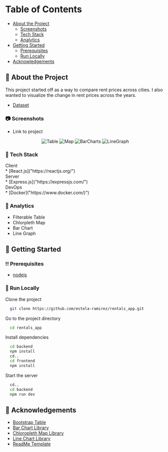 <!-- Table of Contents -->
# Table of Contents
- [About the Project](#star2-about-the-project)
  * [Screenshots](#camera-screenshots)
  * [Tech Stack](#space_invader-tech-stack)
  * [Analytics](#chart-analytics)
- [Getting Started](#toolbox-getting-started)
  * [Prerequisites](#bangbang-prerequisites)
  * [Run Locally](#running-run-locally)
- [Acknowledgements](#gem-acknowledgements)


<!-- About the Project -->
## :star2: About the Project
<p>This project started off as a way to compare rent prices across cities. I also wanted to visualize the change in rent prices across the years. </p>

* [Dataset](https://www.kaggle.com/datasets/haydenvenable/zillow-observed-rent-index-jan-2014-june-2021)

<!-- Screenshots -->
### :camera: Screenshots

* Link to project 

<div align="center">
 <img src="frontend/screenshots/filtertable.jpg" alt="Table" />
 <img src="frontend/screenshots/map.jpg" alt="Map" />
 <img src="frontend/screenshots/barcharts.jpg" alt="BarCharts" />
 <img src="frontend/screenshots/linegraph.jpg" alt="LineGraph" />
</div>


<!-- TechStack -->
### :space_invader: Tech Stack

<summary>Client</summary>
* [React.js]("https://reactjs.org/")

<summary>Server</summary>
* [Express.js]("https://expressjs.com/")

<summary>DevOps</summary>
* [Docker]("https://www.docker.com/)")

<!-- Analytics -->
### :dart: Analytics
- Filterable Table 
- Chlorpleth Map
- Bar Chart
- Line Graph 

<!-- Getting Started -->
## 	:toolbox: Getting Started

<!-- Prerequisites -->
### :bangbang: Prerequisites
- [nodejs](https://nodejs.org/en/)

<!-- Run Locally -->
### :running: Run Locally
Clone the project

```bash
  git clone https://github.com/estela-ramirez/rentals_app.git
```

Go to the project directory

```bash
  cd rentals_app
```

Install dependencies

```bash
  cd backend
  npm install 
  cd..
  cd frontend
  npm install
```
Start the server

```bash
  cd..
  cd backend
  npm run dev 
```

<!-- Acknowledgments -->
## :gem: Acknowledgements
 - [Bootstrap Table](https://react-bootstrap-table.github.io/react-bootstrap-table2/docs/about.html)
 - [Bar Chart Library](https://plotly.com/javascript/bar-charts/)
 - [Chloropleth Map Library](https://plotly.com/javascript/choropleth-maps/)
 - [Line Chart Library](https://apexcharts.com/docs/chart-types/line-chart/)
 - [ReadMe Template](https://github.com/Louis3797/awesome-readme-template/blob/main/README.md#space_invader-tech-stack)
 
